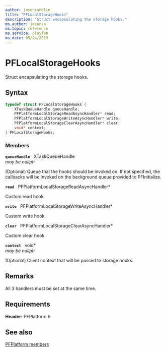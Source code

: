 ```yaml
---
author: jasonsandlin
title: "PFLocalStorageHooks"
description: "Struct encapsulating the storage hooks."
ms.author: jasonsa
ms.topic: reference
ms.service: playfab
ms.date: 05/24/2023
---
```


# PFLocalStorageHooks  

Struct encapsulating the storage hooks.  

## Syntax  
  
```cpp
typedef struct PFLocalStorageHooks {  
    XTaskQueueHandle queueHandle;  
    PFPlatformLocalStorageReadAsyncHandler* read;  
    PFPlatformLocalStorageWriteAsyncHandler* write;  
    PFPlatformLocalStorageClearAsyncHandler* clear;  
    void* context;  
} PFLocalStorageHooks;  
```
  
### Members  
  
**`queueHandle`** &nbsp; XTaskQueueHandle  
*may be nullptr*  
  
(Optional) Queue that the hooks should be invoked on. If not specified, the callbacks will be invoked on the background queue provided to PFInitialize.
  
**`read`** &nbsp; PFPlatformLocalStorageReadAsyncHandler*  
  
Custom read hook.
  
**`write`** &nbsp; PFPlatformLocalStorageWriteAsyncHandler*  
  
Custom write hook.
  
**`clear`** &nbsp; PFPlatformLocalStorageClearAsyncHandler*  
  
Custom clear hook.
  
**`context`** &nbsp; void*  
*may be nullptr*  
  
(Optional) Client context that will be passed to storage hooks.
  
## Remarks  
  
All 3 handlers must be set at the same time.
  
## Requirements  
  
**Header:** PFPlatform.h
  
## See also  
[PFPlatform members](../pfplatform_members.md)  

  
  

